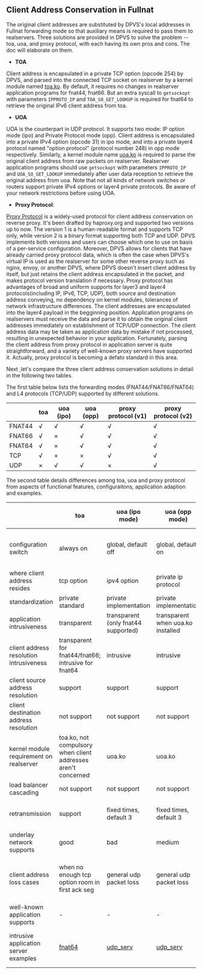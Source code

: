 Client Address Conservation in Fullnat
---

The original client addresses are substituted by DPVS's local addresses in Fullnat forwarding mode so that auxiliary means is required to pass them to realservers. Three solutions are provided in DPVS to solve the problem -- toa, uoa, and proxy protocol, with each having its own pros and cons. The doc will elaborate on them.

* **TOA**

Client address is encapsulated in a private TCP option (opcode 254) by DPVS, and parsed into the connected TCP socket on realserver by a kernel module named [toa.ko](../kmod/toa/). By default, it requires no changes in realserver application programs for fnat44, fnat66. But an extra syscall to `getsockopt` with parameters `IPPROTO_IP` and `TOA_SO_GET_LOOKUP` is required for fnat64 to retrieve the original IPv6 client address from toa.

* **UOA**

UOA is the counterpart in UDP protocol. It supports two mode: IP option mode (ipo) and Private Protocol mode (opp). Client address is encapsulated into a private IPv4 option (opcode 31) in ipo mode, and into a private layer4 protocol named "option protocol" (protocol number 248) in opp mode respectively. Similarly, a kernel module name [uoa.ko](../kmod/uoa/) is required to parse the original client address from raw packets on realserver. Realserver application programs should use `getsockopt` with parameters `IPPROTO_IP` and `UOA_SO_GET_LOOKUP` immediately after user data reception to retrieve the original address from uoa. Note that not all kinds of network switches or routers support private IPv4 options or layer4 private protocols. Be aware of your network restrictions before using UOA.

* **Proxy Protocol**:
 
[Proxy Protocol](https://www.haproxy.org/download/2.9/doc/proxy-protocol.txt) is a widely-used protocol for client address conservation on reverse proxy. It's been drafted by haproxy.org and supported two versions up to now. The version 1 is a human-readable format and supports TCP only, while version 2 is a binary format supporting both TCP and UDP. DPVS implements both versions and users can choose which one to use on basis of a per-service configuration. Moreover, DPVS allows for clients that have already carried proxy protocol data, which is often the case when DPVS's virtual IP is used as the realserver for some other reverse proxy such as nginx, envoy, or another DPVS, where DPVS doesn't insert client address by itself, but just retains the client address encapsulated in the packet, and makes protocol version translation if necessary. Proxy protocol has advantages of broad and uniform supports for layer3 and layer4 protocols(including IP, IPv6, TCP, UDP), both source and destination address conveying, no dependency on kernel modules, tolerances of network infrastructure differences. The client addresses are encapsulated into the layer4 payload in the begginning position. Application programs on realservers must receive the data and parse it to obtain the original client addresses immediately on establishment of TCP/UDP connection. The client address data may be taken as application data by mistake if not processed, resulting in unexpected behavior in your application. Fortunately, parsing the client address from proxy protocol in application server is quite straightforward, and a variety of well-known proxy servers have supported it. Actually, proxy protocol is becoming a defato standard in this area.

Next ,let's compare the three client address conservation solutions in detail in the following two tables.

The first table below lists the forwarding modes (FNAT44/FNAT66/FNAT64) and L4 protocols (TCP/UDP) supported by different solutions.

|        | toa  | uoa (ipo) | uoa (opp) | proxy protocol  (v1)  | proxy protocol (v2)   |
| ------ | ---- | --------- | --------- | --------------------- | --------------------- |
| FNAT44 | √    | √         | √         | √                     | √                     |
| FNAT66 | √    | ×         | √         | √                     | √                     |
| FNAT64 | √    | ×         | √         | √                     | √                     |
| TCP    | √    | ×         | ×         | √                     | √                     |
| UDP    | ×    | √         | √         | ×                     | √                     |

The second table details differences among toa, uoa and proxy protocol from aspects of functional features, configuraitons, application adaption and examples.

|                                         | toa                                                          | uoa (ipo mode)                          | uoa (opp mode)                          | proxy protocol (v1 & v2)                                   |
| --------------------------------------- | ------------------------------------------------------------ | --------------------------------------- | --------------------------------------- | ---------------------------------------------------------- |
| configuration switch                    | always on                                                    | global, default off                     | global, default on                      | per-service, toa/uoa mutal exclusive                       |
| where client address resides            | tcp option                                                   | ipv4 option                             | private ip protocol                     | tcp/udp beginnig payload                                   |
| standardization                         | private standard                                             | private implementation                  | private implementation                  | defacto standard                                           |
| application intrusiveness               | transparent                                                  | transparent (only fnat44 supported)     | transparent when uoa.ko installed       | intrusive                                                  |
| client address resolution intrusiveness | transparent for fnat44/fnat66; intrusive for fnat64          | intrusive                               | intrusive                               | intrusive                                                  |
| client source address resolution        | support                                                      | support                                 | support                                 | support                                                    |
| client destination address resolution   | not support                                                  | not support                             | not support                             | support                                                    |
| kernel module requirement on realserver | toa.ko, not compulsory when client addresses aren't concerned | uoa.ko                                 | uoa.ko                                  | no kernel module required                                  |
| load balancer cascading                 | not support                                                  | not support                             | not support                             | support                                                    |
| retransmission                          | support                                                      | fixed times, default 3                  | fixed times, default 3                  | support for tcp, not support for udp                       |
| underlay network supports               | good                                                         | bad                                     | medium                                  | good                                                       |
| client address loss cases               | when no enough tcp option room in first ack seg              | general udp packet loss                 | general udp packet loss                 | no loss for tcp, general udp packet loss for udp           |
| well-known application supports         | -                                                            | -                                       | -                                       | haproxy, nginx, envoy, ...                                 |
| intrusive application server examples   | [fnat64](../kmod/toa/example_nat64/server.c)                 | [udp_serv](../kmod/uoa/example/udp_serv.c) | [udp_serv](../kmod/uoa/example/udp_serv.c) | [tcp_server](../test/proxy_protocol/tcp_server.c),   [udp_server](../test/proxy_protocol/udp_server.c), [official sample code](https://www.haproxy.org/download/2.9/doc/proxy-protocol.txt) |
